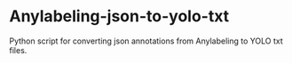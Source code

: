 # Anylabeling-json-to-yolo-txt
Python script for converting json annotations from Anylabeling to YOLO txt files.
